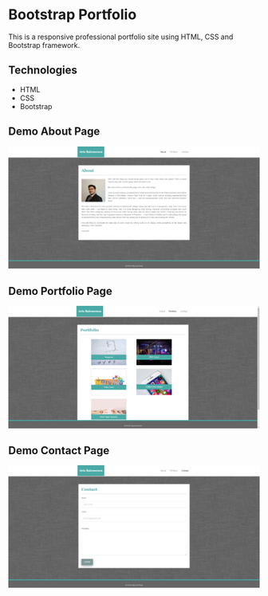 # Bootstrap Portfolio

This is a responsive professional portfolio site using HTML, CSS and Bootstrap framework.

## Technologies

* HTML
* CSS
* Bootstrap

## Demo About Page
![Demo1](demo/demo1.png "Demo About Page")

## Demo Portfolio Page
![Demo2](demo/demo2.png "Demo Portfolio Page")

## Demo Contact Page
![Demo3](demo/demo3.png "Demo Contact Page")
